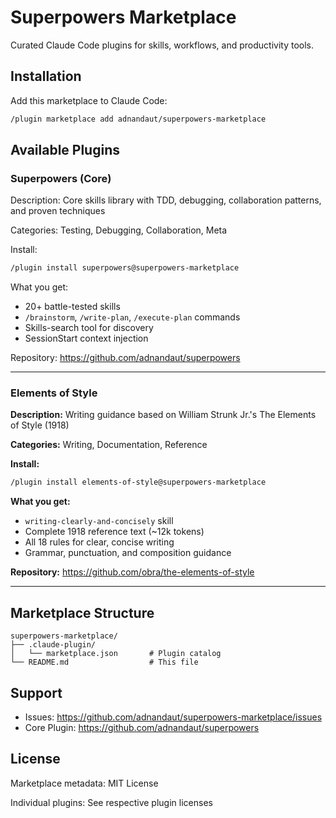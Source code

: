 # Superpowers Marketplace

Curated Claude Code plugins for skills, workflows, and productivity tools.

## Installation

Add this marketplace to Claude Code:

```bash
/plugin marketplace add adnandaut/superpowers-marketplace
```

## Available Plugins

### Superpowers (Core)

Description: Core skills library with TDD, debugging, collaboration patterns, and proven techniques

Categories: Testing, Debugging, Collaboration, Meta

Install:
```bash
/plugin install superpowers@superpowers-marketplace
```

What you get:
- 20+ battle-tested skills
- `/brainstorm`, `/write-plan`, `/execute-plan` commands
- Skills-search tool for discovery
- SessionStart context injection

Repository: https://github.com/adnandaut/superpowers

---

### Elements of Style

**Description:** Writing guidance based on William Strunk Jr.'s The Elements of Style (1918)

**Categories:** Writing, Documentation, Reference

**Install:**
```bash
/plugin install elements-of-style@superpowers-marketplace
```

**What you get:**
- `writing-clearly-and-concisely` skill
- Complete 1918 reference text (~12k tokens)
- All 18 rules for clear, concise writing
- Grammar, punctuation, and composition guidance

**Repository:** https://github.com/obra/the-elements-of-style

---

## Marketplace Structure

```
superpowers-marketplace/
├── .claude-plugin/
│   └── marketplace.json       # Plugin catalog
└── README.md                  # This file
```

## Support

- Issues: https://github.com/adnandaut/superpowers-marketplace/issues
- Core Plugin: https://github.com/adnandaut/superpowers

## License

Marketplace metadata: MIT License

Individual plugins: See respective plugin licenses
